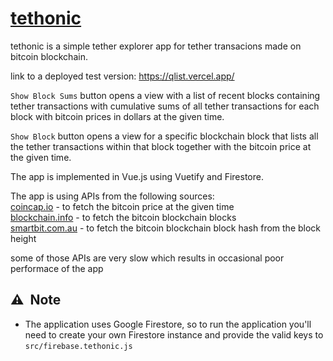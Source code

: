 # [tethonic](https://tethonic.now.sh/)

tethonic is a simple tether explorer app for tether transacions made on bitcoin blockchain.

link to a deployed test version: https://qlist.vercel.app/

``Show Block Sums`` button opens a view with a list of recent blocks containing tether transactions with cumulative sums of all tether transactions
for each block with bitcoin prices in dollars at the given time.  

``Show Block`` button opens a view for a specific blockchain block that lists all the tether transactions within that block together with the bitcoin price at the given time. 

The app is implemented in Vue.js using Vuetify and Firestore.  

The app is using APIs from the following sources:  
[coincap.io](https://coincap.io/) - to fetch the bitcoin price at the given time  
[blockchain.info](https://blockchain.info) - to fetch the bitcoin blockchain blocks  
[smartbit.com.au](https://smartbit.com.au) - to fetch the bitcoin blockchain block hash from the block height  

some of those APIs are very slow which results in occasional poor performace of the app

## ⚠️&nbsp;&nbsp;Note

- The application uses Google Firestore, so to run the application you'll need to create your own Firestore instance and provide the valid keys to ``src/firebase.tethonic.js``
